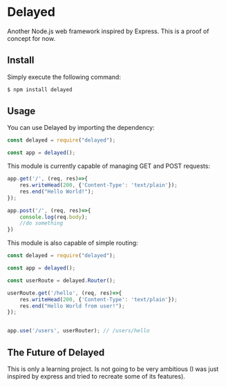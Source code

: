 # Delayed

Another Node.js web framework inspired by Express. This is a proof of concept for now.

## Install

Simply execute the following command: 

```bash
$ npm install delayed
```

## Usage

You can use Delayed by importing the dependency:

```js
const delayed = require("delayed");

const app = delayed();
```

This module is currently capable of managing GET and POST requests:

```js
app.get('/', (req, res)=>{
    res.writeHead(200, {'Content-Type': 'text/plain'});
    res.end("Hello World!");
});

app.post('/', (req, res)=>{
    console.log(req.body);
    //do something
})
```
This module is also capable of simple routing:

```js
const delayed = require("delayed");

const app = delayed();

const userRoute = delayed.Router();

userRoute.get('/hello', (req, res)=>{
    res.writeHead(200, {'Content-Type': 'text/plain'});
    res.end("Hello World from user!");
});


app.use('/users', userRouter); // /users/hello

```

## The Future of Delayed

This is only a learning project. Is not going to be very ambitious (I was just inspired by express and tried to recreate some of its features).